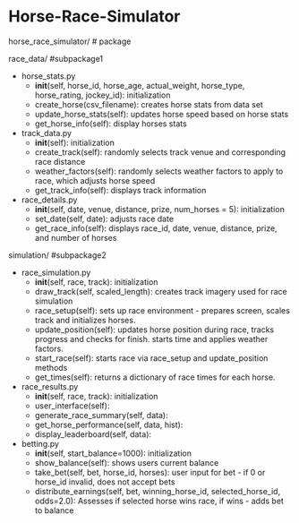 # Horse-Race-Simulator

horse_race_simulator/ # package  

race_data/ #subpackage1
- horse_stats.py
  - __init__(self, horse_id, horse_age, actual_weight, horse_type, horse_rating, jockey_id): initialization
  - create_horse(csv_filename): creates horse stats from data set
  - update_horse_stats(self): updates horse speed based on horse stats
  - get_horse_info(self): display horses stats
- track_data.py
  - __init__(self): initialization
  - create_track(self): randomly selects track venue and corresponding race distance
  - weather_factors(self): randomly selects weather factors to apply to race, which adjusts horse speed 
  - get_track_info(self): displays track information
- race_details.py
  - __init__(self, date, venue, distance, prize, num_horses = 5): initialization
  - set_date(self, date): adjusts race date
  - get_race_info(self): displays race_id, date, venue, distance, prize, and number of horses


simulation/ #subpackage2  
- race_simulation.py
  - __init__(self, race, track): initialization
  - draw_track(self, scaled_length): creates track imagery used for race simulation
  - race_setup(self): sets up race environment - prepares screen, scales track and initializes horses.
  - update_position(self): updates horse position during race, tracks progress and checks for finish. starts time and applies weather factors.
  - start_race(self): starts race via race_setup and update_position methods
  - get_times(self): returns a dictionary of race times for each horse.
- race_results.py
  - __init__(self, race, track): initialization
  - user_interface(self): 
  - generate_race_summary(self, data): 
  - get_horse_performance(self, data, hist): 
  - display_leaderboard(self, data):
- betting.py
  - __init__(self, start_balance=1000): initialization
  - show_balance(self): shows users current balance
  - take_bet(self, bet, horse_id, horses): user input for bet - if 0 or horse_id invalid, does not accept bets
  - distribute_earnings(self, bet, winning_horse_id, selected_horse_id, odds=2.0): Assesses if selected horse wins race, if wins - adds bet to balance

